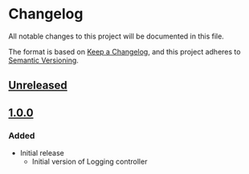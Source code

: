 # Changelog

All notable changes to this project will be documented in this file.

The format is based on [Keep a Changelog](https://keepachangelog.com/en/1.0.0/),
and this project adheres to [Semantic Versioning](https://semver.org/spec/v2.0.0.html).

## [Unreleased]

## [1.0.0]

### Added

- Initial release
  - Initial version of Logging controller

[unreleased]: https://github.com/MetaMask/core/compare/@metamask/logging-controller@1.0.0...HEAD
[1.0.0]: https://github.com/MetaMask/core/releases/tag/@metamask/logging-controller@1.0.0
